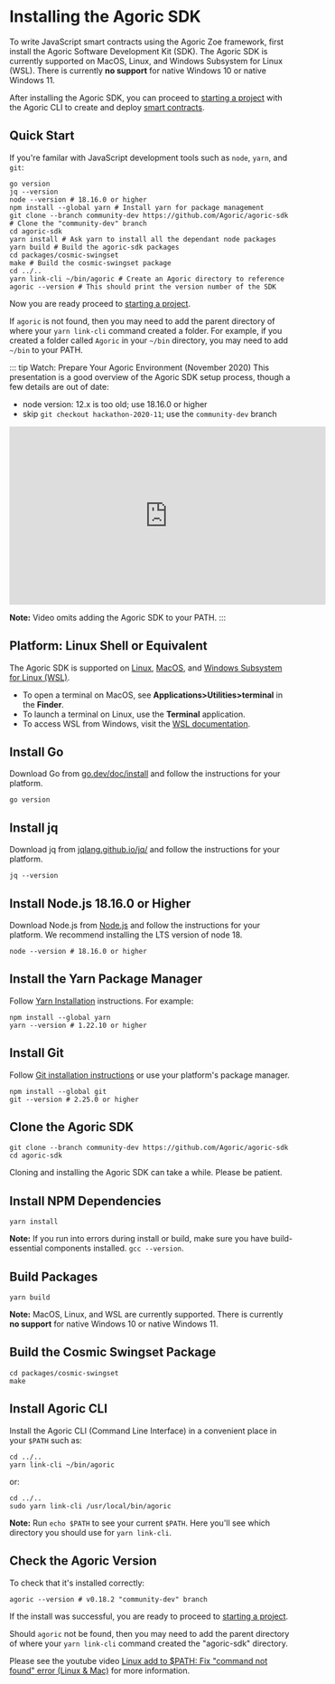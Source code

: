 # Installing the Agoric SDK

To write JavaScript smart contracts using the Agoric Zoe framework, first install the Agoric Software Development Kit (SDK). The Agoric SDK is currently supported on MacOS, Linux, and Windows Subsystem for Linux (WSL). There is currently **no support** for native Windows 10 or native Windows 11.

After installing the Agoric SDK, you can proceed to [starting a project](./start-a-project.md) with the Agoric CLI to create and deploy [smart contracts](./deploying.md).

## Quick Start

If you're familar with JavaScript development tools such as `node`, `yarn`, and `git`:

```shell
go version
jq --version
node --version # 18.16.0 or higher
npm install --global yarn # Install yarn for package management
git clone --branch community-dev https://github.com/Agoric/agoric-sdk # Clone the "community-dev" branch
cd agoric-sdk
yarn install # Ask yarn to install all the dependant node packages
yarn build # Build the agoric-sdk packages
cd packages/cosmic-swingset
make # Build the cosmic-swingset package
cd ../..
yarn link-cli ~/bin/agoric # Create an Agoric directory to reference
agoric --version # This should print the version number of the SDK
```

Now you are ready proceed to [starting a project](./start-a-project.md).

If `agoric` is not found, then you may need to add the parent directory of where your `yarn link-cli` command created a folder. For example, if you created a folder called `Agoric` in your `~/bin` directory, you may need to add `~/bin` to your PATH.

::: tip Watch: Prepare Your Agoric Environment (November 2020)
This presentation is a good overview of the Agoric SDK setup process,
though a few details are out of date:

- node version: 12.x is too old; use 18.16.0 or higher
- skip `git checkout hackathon-2020-11`; use the `community-dev` branch

<iframe width="560" height="315" src="https://www.youtube.com/embed/w0By22jYhJA" title="YouTube video player" frameborder="0" allow="accelerometer; autoplay; clipboard-write; encrypted-media; gyroscope; picture-in-picture" allowfullscreen></iframe>

**Note:** Video omits adding the Agoric SDK to your PATH.
:::

## Platform: Linux Shell or Equivalent

The Agoric SDK is supported on <a href="https://en.wikipedia.org/wiki/Linux">Linux</a>, <a href="https://www.apple.com/macos/">MacOS</a>, and <a href="https://docs.microsoft.com/en-us/windows/wsl/">Windows Subsystem for Linux (WSL)</a>.

- To open a terminal on MacOS, see **Applications>Utilities>terminal** in the **Finder**.
- To launch a terminal on Linux, use the **Terminal** application.
- To access WSL from Windows, visit the [WSL documentation](https://docs.microsoft.com/en-us/windows/wsl/).

## Install Go

Download Go from [go.dev/doc/install](https://go.dev/doc/install) and follow the instructions for your platform.

```shell
go version
```

## Install jq

Download jq from [jqlang.github.io/jq/](https://jqlang.github.io/jq/) and follow the instructions for your platform.

```shell
jq --version
```


## Install Node.js 18.16.0 or Higher

Download Node.js from [Node.js](https://nodejs.org/) and follow the instructions for your platform. We recommend installing the LTS version of node 18.

```shell
node --version # 18.16.0 or higher
```

## Install the Yarn Package Manager

Follow [Yarn Installation](https://classic.yarnpkg.com/en/docs/install)
instructions. For example:

```shell
npm install --global yarn
yarn --version # 1.22.10 or higher
```

## Install Git

Follow [Git installation instructions](https://git-scm.com/book/en/v2/Getting-Started-Installing-Git) or use your platform's package manager.

```shell
npm install --global git
git --version # 2.25.0 or higher
```

## Clone the Agoric SDK

```shell
git clone --branch community-dev https://github.com/Agoric/agoric-sdk
cd agoric-sdk
```

Cloning and installing the Agoric SDK can take a while. Please be patient.

## Install NPM Dependencies

```shell
yarn install
```

**Note:** If you run into errors during install or build, make sure you have build-essential components installed. `gcc --version`.

## Build Packages

```shell
yarn build
```

**Note:** MacOS, Linux, and WSL are currently supported. There is currently **no support** for native Windows 10 or native Windows 11.

## Build the Cosmic Swingset Package

```shell
cd packages/cosmic-swingset
make
```

## Install Agoric CLI

Install the Agoric CLI (Command Line Interface) in a convenient place in your `$PATH` such as:

```shell
cd ../..
yarn link-cli ~/bin/agoric
```

or:

```shell
cd ../..
sudo yarn link-cli /usr/local/bin/agoric
```

**Note:** Run `echo $PATH` to see your current `$PATH`. Here you'll see which directory you should use for `yarn link-cli`.

## Check the Agoric Version

To check that it's installed correctly:

```shell
agoric --version # v0.18.2 "community-dev" branch
```

If the install was successful, you are ready to proceed to [starting a project](./start-a-project.md).

Should `agoric` not be found, then you may need to add the parent directory of where your `yarn link-cli` command created the "agoric-sdk" directory.

Please see the youtube video [Linux add to \$PATH: Fix "command not found" error (Linux & Mac)](https://www.youtube.com/watch?v=gkqsLRDnqlA) for more information.
